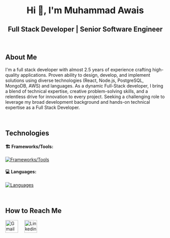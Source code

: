 <h1 align="center">Hi 👋, I'm Muhammad Awais</h1>

<div align="center">

## Full Stack Developer | Senior Software Engineer

</div>

<br/>

## About Me

<p>
   I'm a full stack developer with almost 2.5 years of experience crafting high-quality applications. Proven ability to design, develop, and implement solutions using diverse technologies (React, Node.js, PostgreSQL, MongoDB, AWS) and languages.
   As a dynamic Full-Stack developer, I bring a blend of technical expertise, creative problem-solving skills, and a relentless drive for innovation to every project.
   Seeking a challenging role to leverage my broad development background and hands-on technical expertise as a Full Stack Developer.
</p>

<br/>

## Technologies

#### 🏗️ Frameworks/Tools:

[![Frameworks/Tools](https://skillicons.dev/icons?i=nodejs,react,express,postgresql,mongodb,firebase,nestjs,graphql,rabbitmq,redis,redux,heroku,aws,docker,git,gitlab,bitbucket,postman,ubuntu)](#)
<br/>

#### 💻 Languages:

[![Languages](https://skillicons.dev/icons?i=js,ts,html,css,scss)](#)

<br/>

## How to Reach Me

<div style="display: flex; align-items: center;">
    <a href="mailto:Chaudharyawais.pk@gmail.com" style="margin-right: 20px;">
        <img src="https://skillicons.dev/icons?i=gmail" alt="Gmail" width="40" height="40">
    </a>
    <a href="https://www.linkedin.com/in/muhammadawaischaudhary" style="margin-right: 20px;" target="_blank">
        <img src="https://skillicons.dev/icons?i=linkedin" alt="Linkedin" width="40" height="40">
    </a>
</div>
